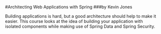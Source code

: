 #Architecting Web Applications with Spring
###by Kevin Jones

Building applications is hard, but a good architecture should help to make it easier. This course looks at the idea of building your application with isolated components while making use of Spring Data and Spring Security.